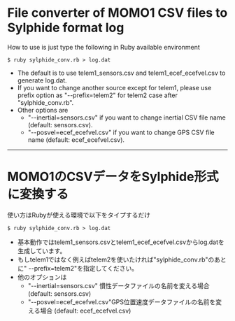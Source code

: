 File converter of MOMO1 CSV files to Sylphide format log
=============

How to use is just type the following in Ruby available environment

```shell
$ ruby sylphide_conv.rb > log.dat
```

* The default is to use telem1_sensors.csv and telem1_ecef_ecefvel.csv to generate log.dat.
* If you want to change another source except for telem1, please use prefix option as "--prefix=telem2" for telem2 case after "sylphide_conv.rb".
* Other options are
  * "--inertial=sensors.csv" if you want to change inertial CSV file name (default: sensors.csv). 
  * "--posvel=ecef_ecefvel.csv" if you want to change GPS CSV file name (default: ecef_ecefvel.csv).

-------------

MOMO1のCSVデータをSylphide形式に変換する
=============

使い方はRubyが使える環境で以下をタイプするだけ

```shell
$ ruby sylphide_conv.rb > log.dat
```

* 基本動作ではtelem1_sensors.csvとtelem1_ecef_ecefvel.csvからlog.datを生成しています。
* もしtelem1ではなく例えばtelem2を使いたければ"sylphide_conv.rb"のあとに" --prefix=telem2"を指定してください。
* 他のオプションは
  * "--inertial=sensors.csv" 慣性データファイルの名前を変える場合 (default: sensors.csv) 
  * "--posvel=ecef_ecefvel.csv"GPS位置速度データファイルの名前を変える場合 (default: ecef_ecefvel.csv)
